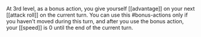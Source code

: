 At 3rd level, as a bonus action, you give yourself [[advantage]] on your next [[attack roll]] on the current turn. You can use this #bonus-actions  only if you haven't moved during this turn, and after you use the bonus action, your [[speed]] is 0 until the end of the current turn.
